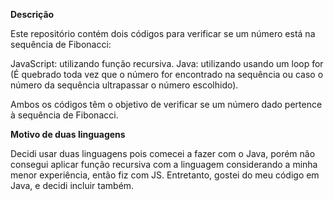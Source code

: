 **Descrição**

Este repositório contém dois códigos para verificar se um número está na sequência de Fibonacci:

JavaScript: utilizando função recursiva.
Java: utilizando usando um loop for (É quebrado toda vez que o número for encontrado na sequência ou caso o número da sequência ultrapassar o número escolhido).

Ambos os códigos têm o objetivo de verificar se um número dado pertence à sequência de Fibonacci.

**Motivo de duas linguagens**

Decidi usar duas linguagens pois comecei a fazer com o Java, porém não consegui aplicar função recursiva com a linguagem considerando a minha menor experiência, então fiz com JS.
Entretanto, gostei do meu código em Java, e decidi incluir também.
